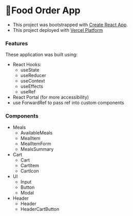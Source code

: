 # 🍕Food Order App

- This project was bootstrapped with [Create React App](https://github.com/facebook/create-react-app).
- This project deployed with [Vercel Platform](https://vercel.com/new?utm_medium=default-template&filter=next.js&utm_source=create-next-app&utm_campaign=create-next-app-readme)

### Features
These application was built using:
- React Hooks:
  - useState
  - useReducer
  - useContext
  - useEffects
  - useRef
- React Portal (for more accessibility)
- use ForwardRef to pass ref into custom components

### Components 
- Meals
  - AvailableMeals
  - MealItem
  - MealItemForm
  - MealsSummary
- Cart
  - Cart
  - CartItem
  - CartIcon
- UI
  - Input
  - Button
  - Modal
- Header
  - Header
  - HeaderCartButton 
